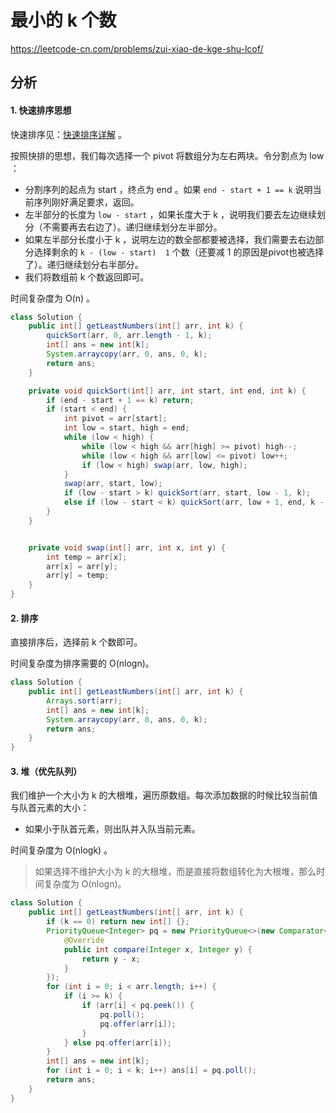# 最小的 k 个数

https://leetcode-cn.com/problems/zui-xiao-de-kge-shu-lcof/

## 分析

#### 1. 快速排序思想

快速排序见：[快速排序详解](https://seiei17.notion.site/e6bd965d25894405a9541a494b66494e) 。

按照快排的思想，我们每次选择一个 pivot 将数组分为左右两块。令分割点为 low ：

* 分割序列的起点为 start ，终点为 end 。如果 `end - start + 1 == k` 说明当前序列刚好满足要求，返回。
* 左半部分的长度为 `low - start` ，如果长度大于 k ，说明我们要去左边继续划分（不需要再去右边了）。递归继续划分左半部分。
* 如果左半部分长度小于 k ，说明左边的数全部都要被选择，我们需要去右边部分选择剩余的 `k - (low - start)  1` 个数（还要减 1 的原因是pivot也被选择了）。递归继续划分右半部分。
* 我们将数组前 k 个数返回即可。

时间复杂度为 O(n) 。

```java
class Solution {
    public int[] getLeastNumbers(int[] arr, int k) {
        quickSort(arr, 0, arr.length - 1, k);
        int[] ans = new int[k];
        System.arraycopy(arr, 0, ans, 0, k);
        return ans;
    }

    private void quickSort(int[] arr, int start, int end, int k) {
        if (end - start + 1 == k) return;
        if (start < end) {
            int pivot = arr[start];
            int low = start, high = end;
            while (low < high) {
                while (low < high && arr[high] >= pivot) high--;
                while (low < high && arr[low] <= pivot) low++;
                if (low < high) swap(arr, low, high);
            }
            swap(arr, start, low);
            if (low - start > k) quickSort(arr, start, low - 1, k);
            else if (low - start < k) quickSort(arr, low + 1, end, k - (low - start) - 1);
        }
    }


    private void swap(int[] arr, int x, int y) {
        int temp = arr[x];
        arr[x] = arr[y];
        arr[y] = temp;
    }
}
```
#### 2. 排序

直接排序后，选择前 k 个数即可。

时间复杂度为排序需要的 O(nlogn)。

```java
class Solution {
    public int[] getLeastNumbers(int[] arr, int k) {
        Arrays.sort(arr);
        int[] ans = new int[k];
        System.arraycopy(arr, 0, ans, 0, k);
        return ans;
    }
}
```

#### 3. 堆（优先队列）

我们维护一个大小为 k 的大根堆，遍历原数组。每次添加数据的时候比较当前值与队首元素的大小：

* 如果小于队首元素，则出队并入队当前元素。

时间复杂度为 O(nlogk) 。

> 如果选择不维护大小为 k 的大根堆，而是直接将数组转化为大根堆，那么时间复杂度为 O(nlogn)。


```java
class Solution {
    public int[] getLeastNumbers(int[] arr, int k) {
        if (k == 0) return new int[] {};
        PriorityQueue<Integer> pq = new PriorityQueue<>(new Comparator<Integer>() {
            @Override
            public int compare(Integer x, Integer y) {
                return y - x;
            }
        });
        for (int i = 0; i < arr.length; i++) {
            if (i >= k) {
                if (arr[i] < pq.peek()) {
                    pq.poll();
                    pq.offer(arr[i]);
                }
            } else pq.offer(arr[i]);
        }
        int[] ans = new int[k];
        for (int i = 0; i < k; i++) ans[i] = pq.poll();
        return ans;
    }
}
```